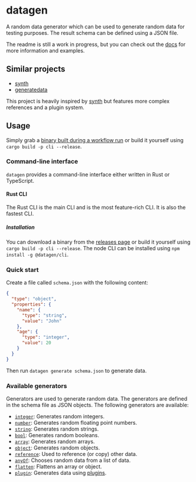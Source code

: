 # datagen

A random data generator which can be used to generate random data for testing purposes.
The result schema can be defined using a JSON file.

The readme is still a work in progress, but you can check out
the [docs](https://markusjx.github.io/datagen/) for more information and examples.

## Similar projects

* [synth](https://github.com/shuttle-hq/synth)
* [generatedata](https://github.com/benkeen/generatedata)

This project is heavily inspired by [synth](https://github.com/shuttle-hq/synth)
but features more complex references and a plugin system.

## Usage

Simply grab a [binary built during a workflow run](https://github.com/MarkusJx/datagen/actions/workflows/build.yml?query=branch%3Amain)
or build it yourself using `cargo build -p cli --release`.

### Command-line interface

`datagen` provides a command-line interface either written in Rust or TypeScript.

#### Rust CLI

The Rust CLI is the main CLI and is the most feature-rich CLI. It is also the fastest CLI.

##### Installation

You can download a binary from the [releases page](https://github.com/MarkusJx/datagen/releases)
or build it yourself using `cargo build -p cli --release`.
The node CLI can be installed using `npm install -g @datagen/cli`.

### Quick start

Create a file called `schema.json` with the following content:

```json
{
  "type": "object",
  "properties": {
    "name": {
      "type": "string",
      "value": "John"
    },
    "age": {
      "type": "integer",
      "value": 20
    }
  }
}
```

Then run `datagen generate schema.json` to generate data.

### Available generators

Generators are used to generate random data. The generators are defined in the
schema file as JSON objects. The following generators are available:

* [`integer`](https://markusjx.github.io/datagen/docs/content/integer/): Generates random integers.
* [`number`](https://markusjx.github.io/datagen/docs/content/number/): Generates random floating point numbers.
* [`string`](https://markusjx.github.io/datagen/docs/content/string/): Generates random strings.
* [`bool`](https://markusjx.github.io/datagen/docs/content/bool/): Generates random booleans.
* [`array`](https://markusjx.github.io/datagen/docs/content/array/): Generates random arrays.
* [`object`](https://markusjx.github.io/datagen/docs/content/object/): Generates random objects.
* [`reference`](https://markusjx.github.io/datagen/docs/content/reference/): Used to reference (or copy) other data.
* [`anyOf`](https://markusjx.github.io/datagen/docs/content/anyof/): Chooses random data from a list of data.
* [`flatten`](https://markusjx.github.io/datagen/docs/content/flatten/): Flattens an array or object.
* [`plugin`](https://markusjx.github.io/datagen/docs/content/plugin/): Generates data using [plugins](https://markusjx.github.io/datagen/docs/plugins/).
